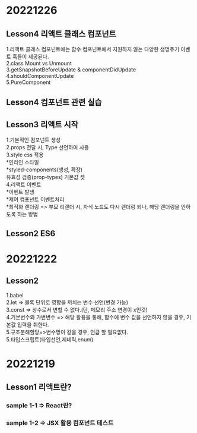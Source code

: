 # 20221226

## Lesson4 리액트 클래스 컴포넌트

1.리액트 클래스 컴포넌트에는 함수 컴포넌트에서 지원하지 않는 다양한 생명주기 이벤트 훅들이 제공된다.<br />
2.class Mount vs Unmount<br />
3.getSnapshotBeforeUpdate & componentDidUpdate<br />
4.shouldComponentUpdate<br />
5.PureComponent

## Lesson4 컴포넌트 관련 실습

## Lesson3 리액트 시작

1.기본적인 컴포넌트 생성<br />
2.props 전달 시, Type 선언하여 사용<br />
3.style css 적용<br />
*인라인 스타일<br />
*styled-components(생성, 확장)<br />
유효성 검증(prop-types)
기본값 셋<br /> 4.리액트 이벤트<br/>
*이벤트 발생<br />
*제어 컴포넌트 이벤트처리 <br /> \*최적화 렌더링 => 부모 리랜더 시, 자식 노드도 다시 렌더링 되나, 해당 렌더링을 안하도록 하는 방법

## Lesson2 ES6

# 20221222

## Lesson2

1.babel<br />
2.let => 블록 단위로 영향을 끼치는 변수 선언(변경 가능) <br />
3.const => 상수로서 변할 수 없다.(단, 메모리 주소 변경이 x인것)<br /> 4.기본변수와 가변변수 => 해당 활용을 통해, 함수에 변수 값을 선언하지 않을 경우, 기본값 입력을 취한다.<br /> 5.구조분해할당=>변수명이 같을 경우, 언급 할 필요없다.<br /> 5.타입스크립트(타입선언,제네릭,enum)

# 20221219

## Lesson1 리액트란?

### sample 1-1 => React란?

### sample 1-2 => JSX 활용 컴포넌트 테스트
